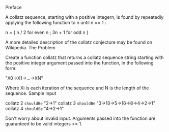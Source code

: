 Preface

A collatz sequence, starting with a positive integern, is found by repeatedly applying the following function to n until n == 1 :

 n = { n / 2 for even n ;
      3n + 1 for odd n }


A more detailed description of the collatz conjecture may be found on Wikipedia.
The Problem

Create a function collatz that returns a collatz sequence string starting with the positive integer argument passed into the function, in the following form:

"X0->X1->...->XN"

Where Xi is each iteration of the sequence and N is the length of the sequence.
Sample Input

collatz 2 `shouldBe` "2->1"
collatz 3 `shouldBe` "3->10->5->16->8->4->2->1"
collatz 4 `shouldBe` "4->2->1"

Don't worry about invalid input. Arguments passed into the function are guaranteed to be valid integers >= 1.

